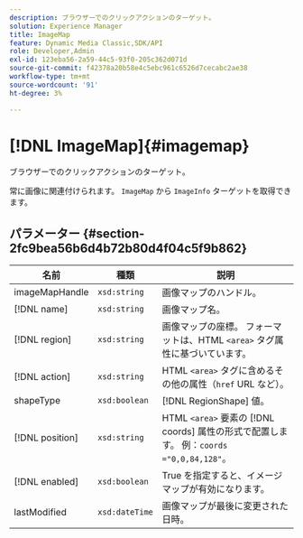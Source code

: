 ```yaml
---
description: ブラウザーでのクリックアクションのターゲット。
solution: Experience Manager
title: ImageMap
feature: Dynamic Media Classic,SDK/API
role: Developer,Admin
exl-id: 123eba56-2a59-44c5-93f0-205c362d071d
source-git-commit: f42378a20b58e4c5ebc961c6526d7cecabc2ae38
workflow-type: tm+mt
source-wordcount: '91'
ht-degree: 3%

---
```


# [!DNL ImageMap]{#imagemap}

ブラウザーでのクリックアクションのターゲット。

常に画像に関連付けられます。 `ImageMap` から `ImageInfo` ターゲットを取得できます。

## パラメーター {#section-2fc9bea56b6d4b72b80d4f04c5f9b862}

| 名前 | 種類 | 説明 |
|---|---|---|
| imageMapHandle | `xsd:string` | 画像マップのハンドル。 |
| [!DNL name] | `xsd:string` | 画像マップ名。 |
| [!DNL region] | `xsd:string` | 画像マップの座標。 フォーマットは、HTML `<area>` タグ属性に基づいています。 |
| [!DNL action] | `xsd:string` | HTML `<area>` タグに含めるその他の属性（`href` URL など）。 |
| shapeType | `xsd:boolean` | [!DNL RegionShape] 値。 |
| [!DNL position] | `xsd:string` | HTML `<area>` 要素の [!DNL coords] 属性の形式で配置します。 例：`coords ="0,0,84,128"`。 |
| [!DNL enabled] | `xsd:boolean` | True を指定すると、イメージ マップが有効になります。 |
| lastModified | `xsd:dateTime` | 画像マップが最後に変更された日時。 |
